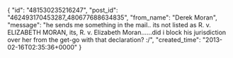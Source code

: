  {
   "id": "481530235216247",
   "post_id": "462493170453287_480677688634835",
   "from_name": "Derek Moran",
   "message": "he sends me something in the mail.. its not listed as R. v. ELIZABETH MORAN, its, R. v. Elizabeth Moran......did i block his jurisdiction over her from the get-go with that declaration? :/",
   "created_time": "2013-02-16T02:35:36+0000"
 }
